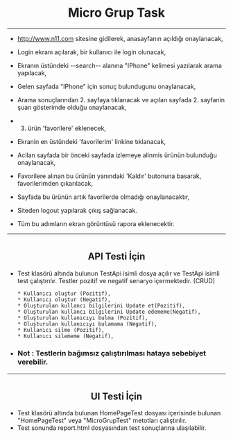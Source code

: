 # <h1 align="center">  Micro Grup Task

---

* http://www.n11.com sitesine gidilerek, anasayfanın açıldığı onaylanacak,
* Login ekranı açılarak, bir kullanıcı ile login olunacak,
* Ekranın üstündeki --search-- alanına "IPhone" kelimesi yazılarak arama yapılacak, 
* Gelen sayfada "IPhone" için sonuç bulundugunu onaylanacak, 
* Arama sonuçlarından 2. sayfaya tıklanacak ve açılan sayfada 2. sayfanin şuan gösterimde olduğu onaylanacak,
* 3. ürün 'favorilere' eklenecek, 
* Ekranin en üstündeki 'favorilerim' linkine tıklanacak, 
* Acilan sayfada bir önceki sayfada izlemeye alinmis ürünün bulunduğu onaylanacak,
* Favorilere alınan bu ürünün yanındaki 'Kaldır' butonuna basarak, favorilerimden çıkarılacak,
* Sayfada bu ürünün artık favorilerde olmadığı onaylanacaktır,
* Siteden logout yapılarak çıkış sağlanacak.

* Tüm bu adımların ekran görüntüsü rapora eklenecektir.

---

# <h2 align="center"> API Testi İçin 

* Test klasörü altında bulunun TestApi isimli dosya açılır ve TestApi isimli test çalıştırılır. Testler pozitif ve negatif senaryo içermektedir. (CRUD)
      
      * Kullanıcı oluştur (Pozitif),
      * Kullanıcı oluştur (Negatif),
      * Oluşturulan kullancı bilgilerini Update et(Pozitif),
      * Oluşturulan kullancı bilgilerini Update edememe(Negatif),
      * Oluşturulan kullanıcıyı bulma (Pozitif),
      * Oluşturulan kullanıcıyı bulamama (Negatif),
      * Kullanıcı silme (Pozitif),
      * Kullanıcı silememe (Negatif),
      
 * <h3> Not : Testlerin bağımsız çalıştırılması hataya sebebiyet verebilir.     
      
-----

# <h2 align="center"> UI Testi İçin

* Test klasörü altında bulunan HomePageTest dosyası içerisinde bulunan "HomePageTest" veya "MicroGrupTest" metotları çalıştırılır.
* Test sonunda report.html dosyasından test sonuçlarına ulaşılabilir. 





